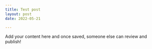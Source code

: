 ```yaml
---
title: Test post
layout: post
date: 2022-05-21

---
```

Add your content here and once saved, someone else can review and publish!

